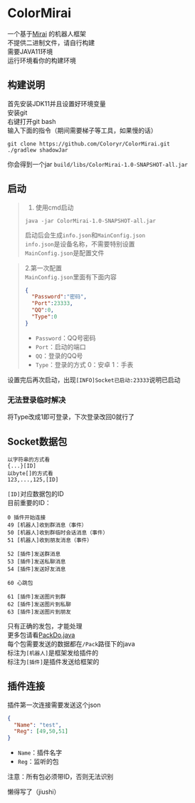 # ColorMirai
一个基于[Mirai](https://github.com/mamoe/mirai) 的机器人框架  
不提供二进制文件，请自行构建  
需要JAVA11环境  
运行环境看你的构建环境
## 构建说明
首先安装JDK11并且设置好环境变量  
安装git  
右键打开git bash  
输入下面的指令（期间需要梯子等工具，如果慢的话）
```
git clone https://github.com/Coloryr/ColorMirai.git
./gradlew shadowJar
```
你会得到一个jar
`build/libs/ColorMirai-1.0-SNAPSHOT-all.jar`  
## 启动
> 1. 使用cmd启动
> ```
> java -jar ColorMirai-1.0-SNAPSHOT-all.jar
> ```
> 启动后会生成`info.json`和`MainConfig.json`  
> `info.json`是设备名称，不需要特别设置  
> `MainConfig.json`是配置文件  

> 2.第一次配置  
> `MainConfig.json`里面有下面内容
> ```Json
> {
>   "Password":"密码", 
>   "Port":23333,
>   "QQ":0,
>   "Type":0
> }
> ```
> - `Password`：QQ号密码
> - `Port`：启动的端口
> - `QQ`：登录的QQ号
> - `Type`：登录的方式 0：安卓 1：手表

设置完后再次启动，出现`[INFO]Socket已启动:23333`说明已启动

### 无法登录临时解决
将Type改成1即可登录，下次登录改回0就行了

## Socket数据包
```
以字符串的方式看
{...}[ID]
以byte[]的方式看
123,...,125,[ID]
```
`[ID]`对应数据包的ID  
目前重要的ID：
```
0 插件开始连接
49 [机器人]收到群消息（事件）
50 [机器人]收到群临时会话消息（事件）
51 [机器人]收到朋友消息（事件）

52 [插件]发送群消息
53 [插件]发送私聊消息
54 [插件]发送好友消息

60 心跳包

61 [插件]发送图片到群
62 [插件]发送图片到私聊
63 [插件]发送图片到朋友
```
只有正确的发包，才能处理  
更多包请看[PackDo.java](src/main/java/Color_yr/ColorMirai/Pack/PackDo.java)  
每个包需要发送的数据都在`/Pack`路径下的java  
标注为`[机器人]`是框架发给插件的  
标注为`[插件]`是插件发送给框架的
## 插件连接
插件第一次连接需要发送这个json
```json
{
  "Name": "test",
  "Reg": [49,50,51]
}
```
- `Name`：插件名字
- `Reg`：监听的包

注意：所有包必须带ID，否则无法识别

懒得写了（jiushi）